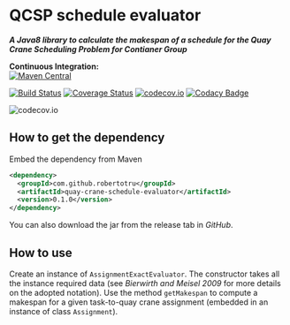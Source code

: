# QCSP schedule evaluator

***A Java8 library to calculate the makespan of a schedule for the Quay Crane Scheduling Problem for Contianer Group***

**Continuous Integration:**<br />
[![Maven Central](https://maven-badges.herokuapp.com/maven-central/com.github.robertotru/quay-crane-schedule-evaluator/badge.svg)](https://maven-badges.herokuapp.com/maven-central/com.github.robertotru/quay-crane-schedule-evaluator)
<br />

[![Build Status](https://travis-ci.org/robertotru/quay-crane-schedule-evaluator.svg?branch=master)](https://travis-ci.org/robertotru/quay-crane-schedule-evaluator) [![Coverage Status](https://coveralls.io/repos/robertotru/quay-crane-schedule-evaluator/badge.svg?branch=master&service=github)](https://coveralls.io/github/robertotru/quay-crane-schedule-evaluator?branch=master)
[![codecov.io](https://codecov.io/github/robertotru/quay-crane-schedule-evaluator/coverage.svg?branch=master)](https://codecov.io/github/robertotru/quay-crane-schedule-evaluator?branch=master)
[![Codacy Badge](https://api.codacy.com/project/badge/grade/7a4364b93df6473fb18a597e900edceb)](https://www.codacy.com/app/roberto-trunfio/quay-crane-schedule-evaluator)

![codecov.io](https://codecov.io/github/robertotru/quay-crane-schedule-evaluator/branch.svg?branch=master)

## How to get the dependency
Embed the dependency from Maven

```xml
<dependency>
  <groupId>com.github.robertotru</groupId>
  <artifactId>quay-crane-schedule-evaluator</artifactId>
  <version>0.1.0</version>
</dependency>
```

You can also download the jar from the release tab in _GitHub_.

## How to use
Create an instance of  `AssignmentExactEvaluator`. The constructor takes all the instance required data (see _Bierwirth and Meisel 2009_ for more details on the adopted notation). Use the method `getMakespan` to compute a makespan for a given task-to-quay crane assignment (embedded in an instance of class `Assignment`).
